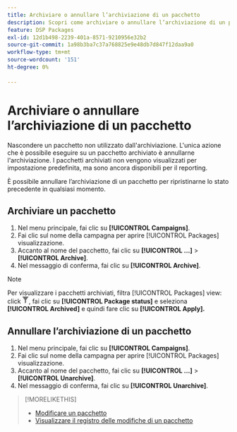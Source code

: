 ```yaml
---
title: Archiviare o annullare l’archiviazione di un pacchetto
description: Scopri come archiviare o annullare l’archiviazione di un pacchetto.
feature: DSP Packages
exl-id: 12d1b498-2239-401a-8571-9210956e32b2
source-git-commit: 1a98b3ba7c37a768825e9e48db7d847f12daa9a0
workflow-type: tm+mt
source-wordcount: '151'
ht-degree: 0%

---
```


# Archiviare o annullare l’archiviazione di un pacchetto

Nascondere un pacchetto non utilizzato dall&#39;archiviazione. L&#39;unica azione che è possibile eseguire su un pacchetto archiviato è annullarne l&#39;archiviazione. I pacchetti archiviati non vengono visualizzati per impostazione predefinita, ma sono ancora disponibili per il reporting.

È possibile annullare l’archiviazione di un pacchetto per ripristinarne lo stato precedente in qualsiasi momento.

## Archiviare un pacchetto

1. Nel menu principale, fai clic su **[!UICONTROL Campaigns]**.
1. Fai clic sul nome della campagna per aprire [!UICONTROL Packages] visualizzazione.
1. Accanto al nome del pacchetto, fai clic su  **[!UICONTROL ...]** > **[!UICONTROL Archive]**.
1. Nel messaggio di conferma, fai clic su **[!UICONTROL Archive]**.

>[!NOTE]
>
>Per visualizzare i pacchetti archiviati, filtra [!UICONTROL Packages] view: click ![Pulsante Filtro](/help/dsp/assets/filter.png), fai clic su **[!UICONTROL Package status]** e seleziona **[!UICONTROL Archived]** e quindi fare clic su **[!UICONTROL Apply].**

## Annullare l’archiviazione di un pacchetto

1. Nel menu principale, fai clic su **[!UICONTROL Campaigns]**.
1. Fai clic sul nome della campagna per aprire [!UICONTROL Packages] visualizzazione.
1. Accanto al nome del pacchetto, fai clic su  **[!UICONTROL ...]** > **[!UICONTROL Unarchive]**.
1. Nel messaggio di conferma, fai clic su **[!UICONTROL Unarchive]**.

>[!MORELIKETHIS]
>
>* [Modificare un pacchetto](package-edit.md)
>* [Visualizzare il registro delle modifiche di un pacchetto](package-change-log.md)

